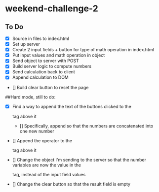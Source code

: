 # weekend-challenge-2
## To Do
- [x] Source in files to index.html
- [x] Set up server
- [x] Create 2 input fields + button for type of math operation in index.html
- [x] Put input values and math operation in object
- [x] Send object to server with POST 
- [x] Build server logic to compute numbers
- [x] Send calculation back to client 
- [x] Append calculation to DOM
- [] Build clear button to reset the page

##Hard mode, still to do:
- [x] Find a way to append the text of the buttons clicked to the <p> tag above it
    - [] Specifically, append so that the numbers are concatenated into one new number
- [] Append the operator to the <p> tag above it
- [] Change the object I'm sending to the server so that the number variables are now the value in the <p> tag, instead of the input field values
- [] Change the clear button so that the result field is empty

